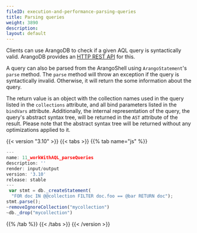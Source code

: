 ```yaml
---
fileID: execution-and-performance-parsing-queries
title: Parsing queries
weight: 3890
description: 
layout: default
---
```

    
Clients can use ArangoDB to check if a given AQL query is syntactically valid. ArangoDB provides
an [HTTP REST API](../../http/aql-query) for this. 

A query can also be parsed from the ArangoShell using `ArangoStatement`'s `parse` method. The
`parse` method will throw an exception if the query is syntactically invalid. Otherwise, it will
return the some information about the query.

The return value is an object with the collection names used in the query listed in the
`collections` attribute, and all bind parameters listed in the `bindVars` attribute.
Additionally, the internal representation of the query, the query's abstract syntax tree, will
be returned in the `AST` attribute of the result. Please note that the abstract syntax tree
will be returned without any optimizations applied to it.


 {{< version "3.10" >}}
{{< tabs >}}
{{% tab name="js" %}}
```js
---
name: 11_workWithAQL_parseQueries
description: ''
render: input/output
version: '3.10'
release: stable
---
 var stmt = db._createStatement(
  "FOR doc IN @@collection FILTER doc.foo == @bar RETURN doc");
stmt.parse();
~removeIgnoreCollection("mycollection")
~db._drop("mycollection")
```
{{% /tab %}}
{{< /tabs >}}
{{< /version >}}
 

